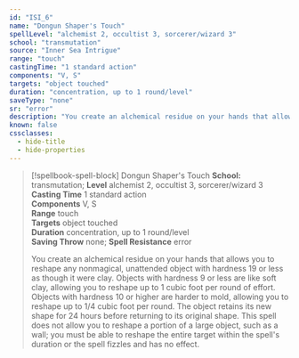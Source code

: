 ```yaml
---
id: "ISI_6"
name: "Dongun Shaper's Touch"
spellLevel: "alchemist 2, occultist 3, sorcerer/wizard 3"
school: "transmutation"
source: "Inner Sea Intrigue"
range: "touch"
castingTime: "1 standard action"
components: "V, S"
targets: "object touched"
duration: "concentration, up to 1 round/level"
saveType: "none"
sr: "error"
description: "You create an alchemical residue on your hands that allows you to reshape any nonmagical, unattended object with  hardness 19 or less as though it were clay. Objects with hardness 9 or less are like soft clay, allowing you to reshape up to 1 cubic foot per round of effort. Objects with hardness 10 or higher are harder to mold, allowing you to reshape up to 1/4 cubic foot per round. The object retains its new shape for 24 hours before returning to its original shape. This spell does not allow you to reshape a portion of a large object, such as a wall; you must be able to reshape the entire target within the spell's duration or the spell fizzles and has no effect."
known: false
cssclasses:
  - hide-title
  - hide-properties
---
```


> [!spellbook-spell-block] Dongun Shaper's Touch
> **School:** transmutation; **Level** alchemist 2, occultist 3, sorcerer/wizard 3
> **Casting Time** 1 standard action  
> **Components** V, S  
> **Range** touch  
> **Targets** object touched  
> **Duration** concentration, up to 1 round/level  
> **Saving Throw** none; **Spell Resistance** error
> 
> You create an alchemical residue on your hands that allows you to reshape any nonmagical, unattended object with  hardness 19 or less as though it were clay. Objects with hardness 9 or less are like soft clay, allowing you to reshape up to 1 cubic foot per round of effort. Objects with hardness 10 or higher are harder to mold, allowing you to reshape up to 1/4 cubic foot per round. The object retains its new shape for 24 hours before returning to its original shape. This spell does not allow you to reshape a portion of a large object, such as a wall; you must be able to reshape the entire target within the spell's duration or the spell fizzles and has no effect.